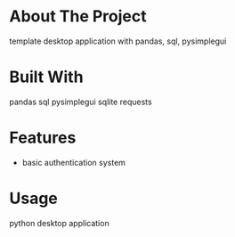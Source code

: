 # About The Project
template desktop application with pandas, sql, pysimplegui

# Built With
pandas
sql
pysimplegui
sqlite
requests

# Features
- basic authentication system
  
# Usage
python desktop application


